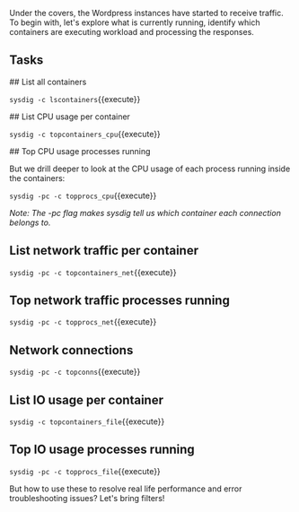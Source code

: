 Under the covers, the Wordpress instances have started to receive traffic. To begin with, let's explore what is currently running, identify which containers are executing workload and processing the responses.

## Tasks

## List all containers

`sysdig -c lscontainers`{{execute}}

## List CPU usage per container

`sysdig -c topcontainers_cpu`{{execute}}

## Top CPU usage processes running

But we drill deeper to look at the CPU usage of each process running inside the containers:

`sysdig -pc -c topprocs_cpu`{{execute}}

_Note: The -pc flag makes sysdig tell us which container each connection belongs to._

## List network traffic per container

`sysdig -pc -c topcontainers_net`{{execute}} 

## Top network traffic processes running

`sysdig -pc -c topprocs_net`{{execute}}

## Network connections

`sysdig -pc -c topconns`{{execute}}

## List IO usage per container

`sysdig -c topcontainers_file`{{execute}}

## Top IO usage processes running

`sysdig -pc -c topprocs_file`{{execute}}

But how to use these to resolve real life performance and error troubleshooting issues? Let's bring filters!
